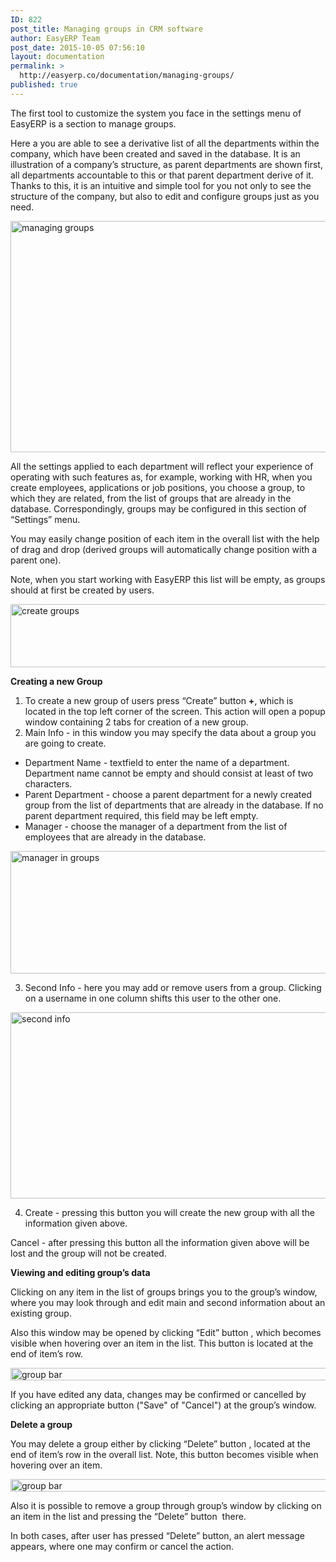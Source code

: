 ```yaml
---
ID: 822
post_title: Managing groups in CRM software
author: EasyERP Team
post_date: 2015-10-05 07:56:10
layout: documentation
permalink: >
  http://easyerp.co/documentation/managing-groups/
published: true
---
```

The first tool to customize the system you face in the settings menu of EasyERP is a section to manage groups.

Here a you are able to see a derivative list of all the departments within the company, which have been created and saved in the database. It is an illustration of a company’s structure, as parent departments are shown first, all departments accountable to this or that parent department derive of it. Thanks to this, it is an intuitive and simple tool for you not only to see the structure of the company, but also to edit and configure groups just as you need.

<a href="https://easyerp.com/wp-content/uploads/2015/10/311.png"><img class="aligncenter size-full wp-image-1045" src="https://easyerp.com/wp-content/uploads/2015/10/311.png" alt="managing groups" width="800" height="370" /></a>

All the settings applied to each department will reflect your experience of operating with such features as, for example, working with HR, when you create employees, applications or job positions, you choose a group, to which they are related, from the list of groups that are already in the database. Correspondingly, groups may be configured in this section of “Settings” menu.

You may easily change position of each item in the overall list with the help of drag and drop (derived groups will automatically change position with a parent one).

Note, when you start working with EasyERP this list will be empty, as groups should at first be created by users.

<a href="https://easyerp.com/wp-content/uploads/2015/10/311-2.png"><img class="aligncenter size-full wp-image-1047" src="https://easyerp.com/wp-content/uploads/2015/10/311-2.png" alt="create groups" width="800" height="101" /></a>

<strong>Creating a new Group</strong>
<ol>
	<li>To create a new group of users press “Create” button <strong>+</strong>, which is located in the top left corner of the screen. This action will open a popup window containing 2 tabs for creation of a new group.</li>
	<li>Main Info - in this window you may specify the data about a group you are going to create.</li>
</ol>
<ul>
	<li>Department Name - textfield to enter the name of a department. Department name cannot be empty and should consist at least of two characters.</li>
	<li>Parent Department - choose a parent department for a newly created group from the list of departments that are already in the database. If no parent department required, this field may be left empty.</li>
	<li>Manager - choose the manager of a department from the list of employees that are already in the database.</li>
</ul>
<a href="https://easyerp.com/wp-content/uploads/2015/10/311-3.png"><img class="aligncenter size-full wp-image-1048" src="https://easyerp.com/wp-content/uploads/2015/10/311-3.png" alt="manager in groups" width="800" height="196" /></a>
<ol start="3">
	<li>Second Info - here you may add or remove users from a group. Clicking on a username in one column shifts this user to the other one.</li>
</ol>
<a href="https://easyerp.com/wp-content/uploads/2015/10/311-4.png"><img class="aligncenter size-full wp-image-1049" src="https://easyerp.com/wp-content/uploads/2015/10/311-4.png" alt="second info" width="800" height="298" /></a>
<ol start="4">
	<li>Create - pressing this button you will create the new group with all the information given above.</li>
</ol>
Cancel - after pressing this button all the information given above will be lost and the group will not be created.

<strong>Viewing and editing group’s data</strong>

Clicking on any item in the list of groups brings you to the group’s window, where you may look through and edit main and second information about an existing group.

Also this window may be opened by clicking “Edit” button , which becomes visible when hovering over an item in the list. This button is located at the end of item’s row.

<a href="https://easyerp.com/wp-content/uploads/2015/10/311-5.png"><img class="aligncenter size-full wp-image-1050" src="https://easyerp.com/wp-content/uploads/2015/10/311-5.png" alt="group bar" width="800" height="20" /></a>

If you have edited any data, changes may be confirmed or cancelled by clicking an appropriate button ("Save" of "Cancel") at the group’s window.

<strong>Delete a group</strong>

You may delete a group either by clicking “Delete” button , located at the end of item’s row in the overall list. Note, this button becomes visible when hovering over an item.

<a href="https://easyerp.com/wp-content/uploads/2015/10/311-5.png"><img class="aligncenter size-full wp-image-1050" src="https://easyerp.com/wp-content/uploads/2015/10/311-5.png" alt="group bar" width="800" height="20" /></a>

Also it is possible to remove a group through group’s window by clicking on an item in the list and pressing the “Delete” button  there.

In both cases, after user has pressed “Delete” button, an alert message appears, where one may confirm or cancel the action.